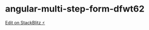 # angular-multi-step-form-dfwt62

[Edit on StackBlitz ⚡️](https://stackblitz.com/edit/angular-multi-step-form-dfwt62)